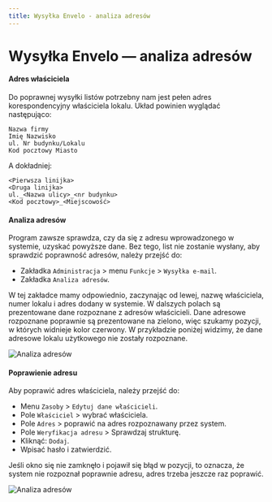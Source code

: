 ```yaml
---
title: Wysyłka Envelo - analiza adresów
---
```


# Wysyłka Envelo — analiza adresów

#### Adres właściciela

Do poprawnej wysyłki listów potrzebny nam jest pełen adres korespondencyjny właściciela lokalu. Układ powinien wyglądać następująco:

```
Nazwa firmy
Imię Nazwisko
ul. Nr budynku/Lokalu
Kod pocztowy Miasto
```

A dokładniej:

```
<Pierwsza linijka>
<Druga linijka>
ul._<Nazwa ulicy>_<nr budynku>
<Kod pocztowy>_<Miejscowość>
```

#### Analiza adresów

Program zawsze sprawdza, czy da się z adresu wprowadzonego w systemie, uzyskać powyższe dane. Bez tego, list nie zostanie wysłany, aby sprawdzić poprawność adresów, należy przejść do:

- Zakładka `Administracja` > menu `Funkcje` > `Wysyłka e-mail`.
- Zakładka `Analiza adresów`.

W tej zakładce mamy odpowiednio, zaczynając od lewej, nazwę właściciela, numer lokalu i adres dodany w systemie. W dalszych polach są prezentowane dane rozpoznane z adresów właścicieli. Dane adresowe rozpoznane poprawnie są prezentowane na zielono, więc szukamy pozycji, w których widnieje kolor czerwony. W przykładzie poniżej widzimy, że dane adresowe lokalu użytkowego nie zostały rozpoznane.

![Analiza adresów](enveloadresy1.gif)

#### Poprawienie adresu

Aby poprawić adres właściciela, należy przejść do:

- Menu `Zasoby` > `Edytuj dane właścicieli`.
- Pole `Właściciel` > wybrać właściciela.
- Pole `Adres` > poprawić na adres rozpoznawany przez system.
- Pole `Weryfikacja adresu` > Sprawdzaj strukturę.
- Kliknąć: `Dodaj`.
- Wpisać hasło i zatwierdzić.

Jeśli okno się nie zamknęło i pojawił się błąd w pozycji, to oznacza, że system nie rozpoznał poprawnie adresu, adres trzeba jeszcze raz poprawić.

![Analiza adresów](enveloadresy2.gif)